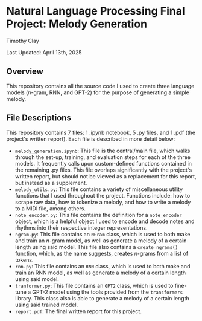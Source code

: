 # Natural Language Processing Final Project: Melody Generation
Timothy Clay

Last Updated: April 13th, 2025

## Overview
This repository contains all the source code I used to create three language models ($n$-gram, RNN, and GPT-2) for the purpose of generating a simple melody. 

## File Descriptions
This repository contains 7 files: 1 .ipynb notebook, 5 .py files, and 1 .pdf (the project's written report). Each file is described in more detail below:

- `melody_generation.ipynb`: This file is the central/main file, which walks through the set-up, training, and evaluation steps for each of the three models. It frequently calls upon custom-defined functions contained in the remaining .py files. This file overlaps significantly with the project's written report, but should not be viewed as a replacement for this report, but instead as a supplement.
- `melody_utils.py`: This file contains a variety of miscellaneous utility functions that I used throughout the project. Functions include: how to scrape raw data, how to tokenize a melody, and how to write a melody to a MIDI file, among others.
- `note_encoder.py`: This file contains the definition for a `note_encoder` object, which is a helpful object I used to encode and decode notes and rhythms into their respective integer representations.
- `ngram.py`: This file contains an `NGram` class, which is used to both make and train an $n$-gram model, as well as generate a melody of a certain length using said model. This file also contains a `create_ngrams()` function, which, as the name suggests, creates $n$-grams from a list of tokens.
- `rnn.py`: This file contains an `RNN` class, which is used to both make and train an RNN model, as well as generate a melody of a certain length using said model.
- `tranformer.py`: This file contains an `GPT2` class, which is used to fine-tune a GPT-2 model using the tools provided from the `transformers` library. This class also is able to generate a melody of a certain length using said trained model.
- `report.pdf`: The final written report for this project. 
